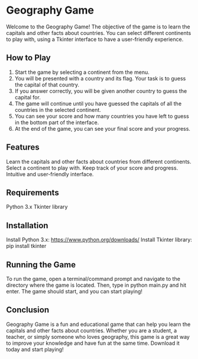 # Geography Game
Welcome to the Geography Game! The objective of the game is to learn the capitals and other facts about countries. You can select different continents to play with, using a Tkinter interface to have a user-friendly experience.

## How to Play
1. Start the game by selecting a continent from the menu.
2. You will be presented with a country and its flag. Your task is to guess the capital of that country.
3. If you answer correctly, you will be given another country to guess the capital for.
4. The game will continue until you have guessed the capitals of all the countries in the selected continent.
5. You can see your score and how many countries you have left to guess in the bottom part of the interface.
6. At the end of the game, you can see your final score and your progress.

## Features
Learn the capitals and other facts about countries from different continents.
Select a continent to play with.
Keep track of your score and progress.
Intuitive and user-friendly interface.

## Requirements
Python 3.x
Tkinter library

## Installation
Install Python 3.x: https://www.python.org/downloads/
Install Tkinter library: pip install tkinter

## Running the Game
To run the game, open a terminal/command prompt and navigate to the directory where the game is located. Then, type in python main.py and hit enter. The game should start, and you can start playing!

## Conclusion
Geography Game is a fun and educational game that can help you learn the capitals and other facts about countries. Whether you are a student, a teacher, or simply someone who loves geography, this game is a great way to improve your knowledge and have fun at the same time. Download it today and start playing!